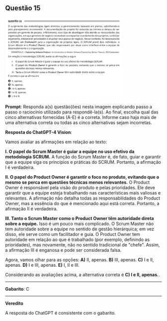 ## Questão 15 ##

<img src="q15-image.png" alt="Question 15 image file" width="75%" height="75%">

**Prompt**: Responda a(s) questão(ões) nesta imagem explicando passo a passo o raciocínio utilizado para respondê-la(s). Ao final, escolha qual das cinco alternativas fornecidas (A-E) é a correta. Informe caso haja mais de uma alternativa correta ou todas as cinco alternativas sejam incorretas.

**Resposta do ChatGPT-4 Vision**: 

Vamos avaliar as afirmações em relação ao texto:

**I. O papel do Scrum Master é guiar a equipe no uso efetivo da metodologia SCRUM.**
A função do Scrum Master é, de fato, guiar e garantir que a equipe siga os princípios e práticas do SCRUM. Portanto, a afirmação I é verdadeira.

**II. O papel do Product Owner é garantir o foco no produto, evitando que o mesmo se perca em questões técnicas menos relevantes.**
O Product Owner é responsável pela visão do produto e pelas prioridades. Ele deve garantir que a equipe esteja trabalhando nas características mais valiosas e relevantes. A afirmação não detalha todas as responsabilidades do Product Owner, mas a essência do que é mencionado aqui está correta. Portanto, a afirmação II é verdadeira.

**III. Tanto o Scrum Master como o Product Owner têm autoridade direta sobre a equipe.**
Isso é um pouco mais complicado. O Scrum Master não tem autoridade sobre a equipe no sentido de gestão hierárquica; em vez disso, ele serve como um facilitador e guia. O Product Owner tem autoridade em relação ao que é trabalhado (por exemplo, definindo as prioridades), mas novamente, não no sentido tradicional de "chefe". Assim, a afirmação III é enganosa e pode ser considerada falsa.

Agora, vamos olhar para as opções:
**A)** II, apenas.
**B)** III, apenas.
**C)** I e II, apenas.
**D)** I e III, apenas.
**E)** I, II e III.

Considerando as avaliações acima, a alternativa correta é **C) I e II, apenas.**.

---

**Gabarito**: C

---

**Veredito**

A resposta do ChatGPT é consistente com o gabarito.